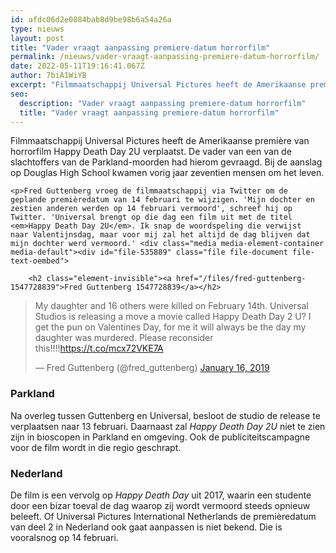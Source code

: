```yaml
---
id: afdc06d2e0884bab8d9be98b6a54a26a
type: nieuws
layout: post
title: "Vader vraagt aanpassing premiere-datum horrorfilm"
permalink: /nieuws/vader-vraagt-aanpassing-premiere-datum-horrorfilm/
date: 2022-05-11T19:16:41.067Z
author: 7biA1WiYB
excerpt: "Filmmaatschappij Universal Pictures heeft de Amerikaanse première van horrorfilm Happy Death Day 2U verplaatst. De vader van een van de slachtoffers van de Parkland-moorden had hierom gevraagd. Bij de aanslag op Douglas High School kwamen vorig jaar zeventien mensen om het leven.  "
seo:
  description: "Vader vraagt aanpassing premiere-datum horrorfilm"
  title: "Vader vraagt aanpassing premiere-datum horrorfilm"
---
```

Filmmaatschappij Universal Pictures heeft de Amerikaanse première van horrorfilm Happy Death Day 2U verplaatst. De vader van een van de slachtoffers van de Parkland-moorden had hierom gevraagd. Bij de aanslag op Douglas High School kwamen vorig jaar zeventien mensen om het leven.  

    <p>Fred Guttenberg vroeg de filmmaatschappij via Twitter om de geplande premièredatum van 14 februari te wijzigen. 'Mijn dochter en zestien anderen werden op 14 februari vermoord', schreef hij op Twitter. 'Universal brengt op die dag een film uit met de titel <em>Happy Death Day 2U</em>. Ik snap de woordspeling die verwijst naar Valentijnsdag, maar voor mij zal het altijd de dag blijven dat mijn dochter werd vermoord.' <div class="media media-element-container media-default"><div id="file-535889" class="file file-document file-text-oembed">

        <h2 class="element-invisible"><a href="/files/fred-guttenberg-1547728839">Fred Guttenberg 1547728839</a></h2>
    
  
  <div class="content">
    
<blockquote class="twitter-tweet" data-width="550"><p lang="en" dir="ltr">My daughter and 16 others were killed on February 14th.  Universal Studios is releasing a move a movie called Happy Death Day 2 U?  I get the pun on Valentines Day, for me it will always be the day my daughter was murdered. Please reconsider this!!!!<a href="https://t.co/mcx72VKE7A">https://t.co/mcx72VKE7A</a></p>&mdash; Fred Guttenberg (@fred_guttenberg) <a href="https://twitter.com/fred_guttenberg/status/1085376188443492353?ref_src=twsrc%5Etfw">January 16, 2019</a></blockquote>
<script async="" src="https://platform.twitter.com/widgets.js" charset="utf-8"></script>
  </div>

  
</div>
</div>
<h3>Parkland</h3>
<p>Na overleg tussen Guttenberg en Universal, besloot de studio de release te verplaatsen naar 13 februari. Daarnaast zal <em>Happy Death Day 2U </em>niet te zien zijn in bioscopen in Parkland en omgeving. Ook de publiciteitscampagne voor de film wordt in die regio geschrapt.</p>
<h3>Nederland</h3>
<p>De film is een vervolg op <em>Happy Death Day</em> uit 2017, waarin een studente door een bizar toeval de dag waarop zij wordt vermoord steeds opnieuw beleeft. Of Universal Pictures International Netherlands de premièredatum van deel 2 in Nederland ook gaat aanpassen is niet bekend. Die is vooralsnog op 14 februari.</p>  
